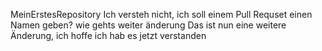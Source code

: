 MeinErstesRepository
Ich versteh nicht, ich soll einem Pull Requset einen Namen geben?
wie gehts weiter
änderung
Das ist nun eine weitere Änderung, ich hoffe ich hab es jetzt verstanden